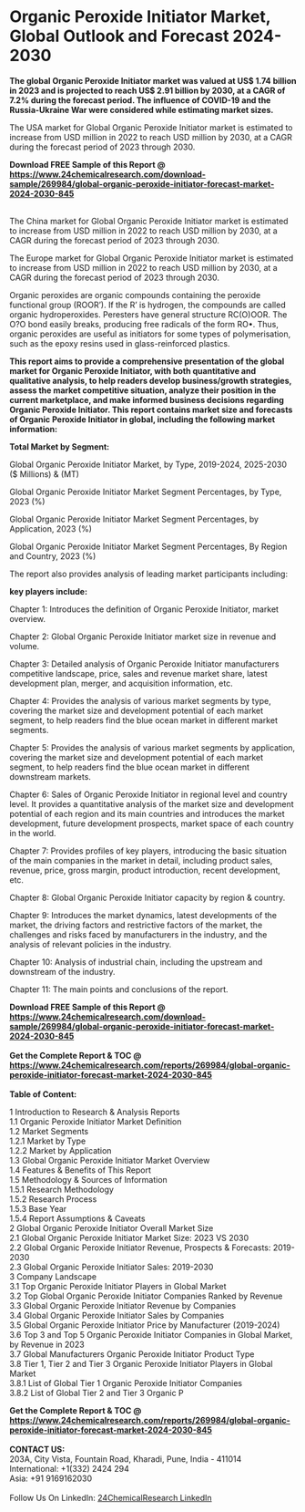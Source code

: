 <h1>Organic Peroxide Initiator Market, Global Outlook and Forecast 2024-2030</h1><p><strong>The global Organic Peroxide Initiator market was valued at US$ 1.74 billion in 2023 and is projected to reach US$ 2.91 billion by 2030, at a CAGR of 7.2% during the forecast period. The influence of COVID-19 and the Russia-Ukraine War were considered while estimating market sizes.</strong></p><p>
</p><p>The USA market for Global Organic Peroxide Initiator market is estimated to increase from USD million in 2022 to reach USD million by 2030, at a CAGR during the forecast period of 2023 through 2030.</p><div><b>Download FREE Sample of this Report @ 
            <a href="https://www.24chemicalresearch.com/download-sample/269984/global-organic-peroxide-initiator-forecast-market-2024-2030-845">
            https://www.24chemicalresearch.com/download-sample/269984/global-organic-peroxide-initiator-forecast-market-2024-2030-845</a></b></div><br><p>
</p><p>The China market for Global Organic Peroxide Initiator market is estimated to increase from USD million in 2022 to reach USD million by 2030, at a CAGR during the forecast period of 2023 through 2030.</p><p>
</p><p>The Europe market for Global Organic Peroxide Initiator market is estimated to increase from USD million in 2022 to reach USD million by 2030, at a CAGR during the forecast period of 2023 through 2030.</p><p>
Organic peroxides are organic compounds containing the peroxide functional group (ROOR’). If the R’ is hydrogen, the compounds are called organic hydroperoxides. Peresters have general structure RC(O)OOR. The O?O bond easily breaks, producing free radicals of the form RO•. Thus, organic peroxides are useful as initiators for some types of polymerisation, such as the epoxy resins used in glass-reinforced plastics.</p><p>
<strong>This report aims to provide a comprehensive presentation of the global market for Organic Peroxide Initiator, with both quantitative and qualitative analysis, to help readers develop business/growth strategies, assess the market competitive situation, analyze their position in the current marketplace, and make informed business decisions regarding Organic Peroxide Initiator. This report contains market size and forecasts of Organic Peroxide Initiator in global, including the following market information:</strong></p><p>
</p><p>
<strong>Total Market by Segment:</strong></p><p>
Global Organic Peroxide Initiator Market, by Type, 2019-2024, 2025-2030 ($ Millions) &amp; (MT)</p><p>
Global Organic Peroxide Initiator Market Segment Percentages, by Type, 2023 (%)</p><p>
</p><p>
Global Organic Peroxide Initiator Market Segment Percentages, by Application, 2023 (%)</p><p>
</p><p>
Global Organic Peroxide Initiator Market Segment Percentages, By Region and Country, 2023 (%)</p><p>
</p><p>
</p><p></p><p>
The report also provides analysis of leading market participants including:</p><p>
</p><p>
</p><p><strong>key players include:</strong></p><p>
</p><p>
Chapter 1: Introduces the definition of Organic Peroxide Initiator, market overview.</p><p>
Chapter 2: Global Organic Peroxide Initiator market size in revenue and volume.</p><p>
Chapter 3: Detailed analysis of Organic Peroxide Initiator manufacturers competitive landscape, price, sales and revenue market share, latest development plan, merger, and acquisition information, etc.</p><p>
Chapter 4: Provides the analysis of various market segments by type, covering the market size and development potential of each market segment, to help readers find the blue ocean market in different market segments.</p><p>
Chapter 5: Provides the analysis of various market segments by application, covering the market size and development potential of each market segment, to help readers find the blue ocean market in different downstream markets.</p><p>
Chapter 6: Sales of Organic Peroxide Initiator in regional level and country level. It provides a quantitative analysis of the market size and development potential of each region and its main countries and introduces the market development, future development prospects, market space of each country in the world.</p><p>
Chapter 7: Provides profiles of key players, introducing the basic situation of the main companies in the market in detail, including product sales, revenue, price, gross margin, product introduction, recent development, etc.</p><p>
Chapter 8: Global Organic Peroxide Initiator capacity by region &amp; country.</p><p>
Chapter 9: Introduces the market dynamics, latest developments of the market, the driving factors and restrictive factors of the market, the challenges and risks faced by manufacturers in the industry, and the analysis of relevant policies in the industry.</p><p>
Chapter 10: Analysis of industrial chain, including the upstream and downstream of the industry.</p><p>
Chapter 11: The main points and conclusions of the report.</p><div><b>Download FREE Sample of this Report @ 
            <a href="https://www.24chemicalresearch.com/download-sample/269984/global-organic-peroxide-initiator-forecast-market-2024-2030-845">
            https://www.24chemicalresearch.com/download-sample/269984/global-organic-peroxide-initiator-forecast-market-2024-2030-845</a></b></div><br><div><b>Get the Complete Report & TOC @ 
            <a href="https://www.24chemicalresearch.com/reports/269984/global-organic-peroxide-initiator-forecast-market-2024-2030-845">
            https://www.24chemicalresearch.com/reports/269984/global-organic-peroxide-initiator-forecast-market-2024-2030-845</a></b></div><br>
            <b>Table of Content:</b><p>1 Introduction to Research & Analysis Reports<br />
    1.1 Organic Peroxide Initiator Market Definition<br />
    1.2 Market Segments<br />
        1.2.1 Market by Type<br />
        1.2.2 Market by Application<br />
    1.3 Global Organic Peroxide Initiator Market Overview<br />
    1.4 Features & Benefits of This Report<br />
    1.5 Methodology & Sources of Information<br />
        1.5.1 Research Methodology<br />
        1.5.2 Research Process<br />
        1.5.3 Base Year<br />
        1.5.4 Report Assumptions & Caveats<br />
2 Global Organic Peroxide Initiator Overall Market Size<br />
    2.1 Global Organic Peroxide Initiator Market Size: 2023 VS 2030<br />
    2.2 Global Organic Peroxide Initiator Revenue, Prospects & Forecasts: 2019-2030<br />
    2.3 Global Organic Peroxide Initiator Sales: 2019-2030<br />
3 Company Landscape<br />
    3.1 Top Organic Peroxide Initiator Players in Global Market<br />
    3.2 Top Global Organic Peroxide Initiator Companies Ranked by Revenue<br />
    3.3 Global Organic Peroxide Initiator Revenue by Companies<br />
    3.4 Global Organic Peroxide Initiator Sales by Companies<br />
    3.5 Global Organic Peroxide Initiator Price by Manufacturer (2019-2024)<br />
    3.6 Top 3 and Top 5 Organic Peroxide Initiator Companies in Global Market, by Revenue in 2023<br />
    3.7 Global Manufacturers Organic Peroxide Initiator Product Type<br />
    3.8 Tier 1, Tier 2 and Tier 3 Organic Peroxide Initiator Players in Global Market<br />
        3.8.1 List of Global Tier 1 Organic Peroxide Initiator Companies<br />
        3.8.2 List of Global Tier 2 and Tier 3 Organic P</p><div><b>Get the Complete Report & TOC @ 
            <a href="https://www.24chemicalresearch.com/reports/269984/global-organic-peroxide-initiator-forecast-market-2024-2030-845">
            https://www.24chemicalresearch.com/reports/269984/global-organic-peroxide-initiator-forecast-market-2024-2030-845</a></b></div><br><b>CONTACT US:</b><br>
            203A, City Vista, Fountain Road, Kharadi, Pune, India - 411014<br>
            International: +1(332) 2424 294<br>
            Asia: +91 9169162030 <br><br>
            Follow Us On LinkedIn: <a href="https://www.linkedin.com/company/24chemicalresearch/">24ChemicalResearch LinkedIn</a>